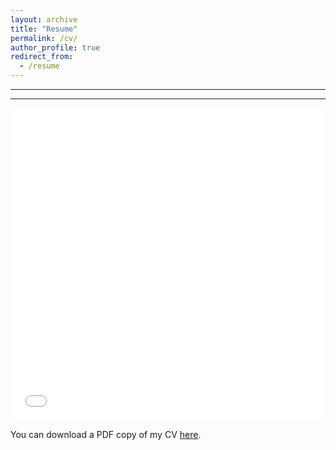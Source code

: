 ```yaml
---
layout: archive
title: "Resume"
permalink: /cv/
author_profile: true
redirect_from:
  - /resume
---
```

*****
*****

<iframe src="/files/rlele_cv.pdf" width="100%" height="500" frameborder="no" border="0" marginwidth="0" marginheight="0"></iframe>

You can download a PDF copy of my CV [here](http://ratnaksha.github.io/files/rlele_cv.pdf).


